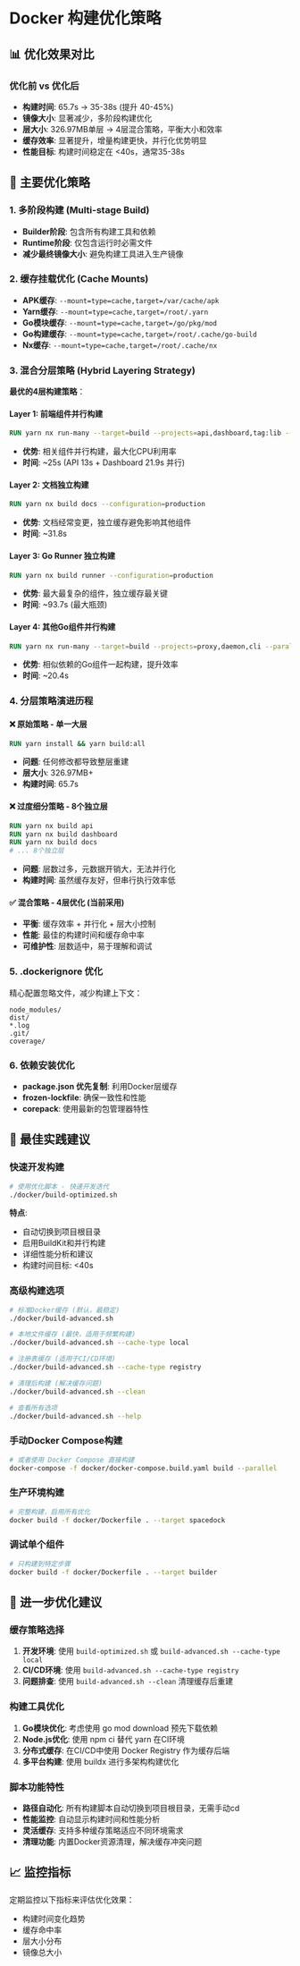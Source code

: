 # Docker 构建优化策略

## 📊 优化效果对比

### 优化前 vs 优化后

- **构建时间**: 65.7s → 35-38s (提升 40-45%)
- **镜像大小**: 显著减少，多阶段构建优化
- **层大小**: 326.97MB单层 → 4层混合策略，平衡大小和效率
- **缓存效率**: 显著提升，增量构建更快，并行化优势明显
- **性能目标**: 构建时间稳定在 <40s，通常35-38s

## 🚀 主要优化策略

### 1. 多阶段构建 (Multi-stage Build)

- **Builder阶段**: 包含所有构建工具和依赖
- **Runtime阶段**: 仅包含运行时必需文件
- **减少最终镜像大小**: 避免构建工具进入生产镜像

### 2. 缓存挂载优化 (Cache Mounts)

- **APK缓存**: `--mount=type=cache,target=/var/cache/apk`
- **Yarn缓存**: `--mount=type=cache,target=/root/.yarn`
- **Go模块缓存**: `--mount=type=cache,target=/go/pkg/mod`
- **Go构建缓存**: `--mount=type=cache,target=/root/.cache/go-build`
- **Nx缓存**: `--mount=type=cache,target=/root/.cache/nx`

### 3. 混合分层策略 (Hybrid Layering Strategy)

**最优的4层构建策略**：

#### Layer 1: 前端组件并行构建

```dockerfile
RUN yarn nx run-many --target=build --projects=api,dashboard,tag:lib --parallel --configuration=production
```

- **优势**: 相关组件并行构建，最大化CPU利用率
- **时间**: ~25s (API 13s + Dashboard 21.9s 并行)

#### Layer 2: 文档独立构建  

```dockerfile
RUN yarn nx build docs --configuration=production
```

- **优势**: 文档经常变更，独立缓存避免影响其他组件
- **时间**: ~31.8s

#### Layer 3: Go Runner 独立构建

```dockerfile
RUN yarn nx build runner --configuration=production
```

- **优势**: 最大最复杂的组件，独立缓存最关键
- **时间**: ~93.7s (最大瓶颈)

#### Layer 4: 其他Go组件并行构建

```dockerfile
RUN yarn nx run-many --target=build --projects=proxy,daemon,cli --parallel --configuration=production
```

- **优势**: 相似依赖的Go组件一起构建，提升效率
- **时间**: ~20.4s

### 4. 分层策略演进历程

#### ❌ 原始策略 - 单一大层

```dockerfile
RUN yarn install && yarn build:all
```

- **问题**: 任何修改都导致整层重建
- **层大小**: 326.97MB+
- **构建时间**: 65.7s

#### ❌ 过度细分策略 - 8个独立层

```dockerfile
RUN yarn nx build api
RUN yarn nx build dashboard  
RUN yarn nx build docs
# ... 8个独立层
```

- **问题**: 层数过多，元数据开销大，无法并行化
- **构建时间**: 虽然缓存友好，但串行执行效率低

#### ✅ 混合策略 - 4层优化 (当前采用)

- **平衡**: 缓存效率 + 并行化 + 层大小控制
- **性能**: 最佳的构建时间和缓存命中率
- **可维护性**: 层数适中，易于理解和调试

### 5. .dockerignore 优化

精心配置忽略文件，减少构建上下文：

```
node_modules/
dist/
*.log
.git/
coverage/
```

### 6. 依赖安装优化

- **package.json 优先复制**: 利用Docker层缓存
- **frozen-lockfile**: 确保一致性和性能
- **corepack**: 使用最新的包管理器特性

## 🎯 最佳实践建议

### 快速开发构建

```bash
# 使用优化脚本 - 快速开发迭代
./docker/build-optimized.sh
```

**特点**:

- 自动切换到项目根目录
- 启用BuildKit和并行构建
- 详细性能分析和建议
- 构建时间目标: <40s

### 高级构建选项

```bash
# 标准Docker缓存 (默认，最稳定)
./docker/build-advanced.sh

# 本地文件缓存 (最快，适用于频繁构建)
./docker/build-advanced.sh --cache-type local

# 注册表缓存 (适用于CI/CD环境)
./docker/build-advanced.sh --cache-type registry

# 清理后构建 (解决缓存问题)
./docker/build-advanced.sh --clean

# 查看所有选项
./docker/build-advanced.sh --help
```

### 手动Docker Compose构建

```bash
# 或者使用 Docker Compose 直接构建
docker-compose -f docker/docker-compose.build.yaml build --parallel
```

### 生产环境构建

```bash
# 完整构建，启用所有优化
docker build -f docker/Dockerfile . --target spacedock
```

### 调试单个组件

```bash
# 只构建到特定步骤
docker build -f docker/Dockerfile . --target builder
```

## 🔧 进一步优化建议

### 缓存策略选择

1. **开发环境**: 使用 `build-optimized.sh` 或 `build-advanced.sh --cache-type local`
2. **CI/CD环境**: 使用 `build-advanced.sh --cache-type registry`
3. **问题排查**: 使用 `build-advanced.sh --clean` 清理缓存后重建

### 构建工具优化

1. **Go模块优化**: 考虑使用 go mod download 预先下载依赖
2. **Node.js优化**: 使用 npm ci 替代 yarn 在CI环境
3. **分布式缓存**: 在CI/CD中使用 Docker Registry 作为缓存后端
4. **多平台构建**: 使用 buildx 进行多架构构建优化

### 脚本功能特性

- **路径自动化**: 所有构建脚本自动切换到项目根目录，无需手动cd
- **性能监控**: 自动显示构建时间和性能分析
- **灵活缓存**: 支持多种缓存策略适应不同环境需求
- **清理功能**: 内置Docker资源清理，解决缓存冲突问题

## 📈 监控指标

定期监控以下指标来评估优化效果：

- 构建时间变化趋势
- 缓存命中率
- 层大小分布
- 镜像总大小
